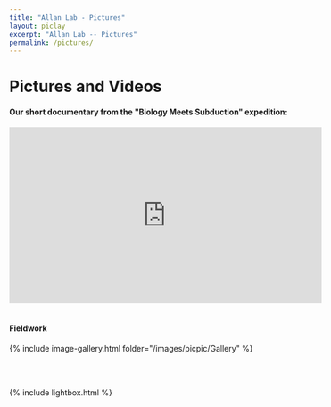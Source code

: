 ```yaml
---
title: "Allan Lab - Pictures"
layout: piclay
excerpt: "Allan Lab -- Pictures"
permalink: /pictures/
---
```


# Pictures and Videos

#### Our short documentary from the "Biology Meets Subduction" expedition:
<iframe width="560" height="315" src="https://www.youtube.com/embed/NAf7MvYZfwY" frameborder="0" allow="accelerometer; autoplay; encrypted-media; gyroscope; picture-in-picture" allowfullscreen></iframe>

<br/>
<br/>

#### Fieldwork
{% include image-gallery.html folder="/images/picpic/Gallery" %}

<br/>
<br/>

<script src="/js/jquery.min.js"></script>
{% include lightbox.html %}
